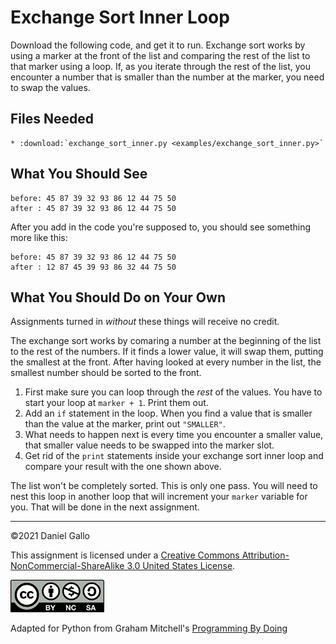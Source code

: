 # Exchange Sort Inner Loop

Download the following code, and get it to run. Exchange sort works by using a marker at the front of the list and comparing the rest of the list to that marker using a loop. If, as you iterate through the rest of the list, you encounter a number that is smaller than the number at the marker, you need to swap the values.

## Files Needed
```eval_rst
* :download:`exchange_sort_inner.py <examples/exchange_sort_inner.py>`
```

What You Should See
-------------------
```
before: 45 87 39 32 93 86 12 44 75 50
after : 45 87 39 32 93 86 12 44 75 50
```

After you add in the code you're supposed to, you should
see something more like this:

```
before: 45 87 39 32 93 86 12 44 75 50 
after : 12 87 45 39 93 86 32 44 75 50 
```

What You Should Do on Your Own
------------------------------
Assignments turned in *without* these things will receive
no credit.

The exchange sort works by comaring a number at the beginning of the list to the rest of the numbers. If it finds a lower value, it will swap them, putting the smallest at the front. After having looked at every number in the list, the smallest number should be sorted to the front.

1. First make sure you can loop through the *rest* of the values. You have to start your loop at `marker + 1`. Print them out.
2. Add an `if` statement in the loop. When you find a value that is smaller than the value at the marker, print out `"SMALLER"`.
3. What needs to happen next is every time you encounter a smaller value, that smaller value needs to be swapped into the marker slot. 
4. Get rid of the `print` statements inside your exchange sort inner loop and compare your result with the one shown above.

The list won't be completely sorted. This is only one pass. You will need to nest this loop in another loop that will increment your `marker` variable for you. That will be done in the next assignment.

---


©2021 Daniel Gallo


This assignment is licensed under a
[Creative Commons Attribution-NonCommercial-ShareAlike 3.0 United States License](https://creativecommons.org/licenses/by-nc-sa/3.0/us/deed.en_US).  

![Creative Commons License](images/by-nc-sa.png)





Adapted for Python from Graham Mitchell's [Programming By Doing](https://programmingbydoing.com/)